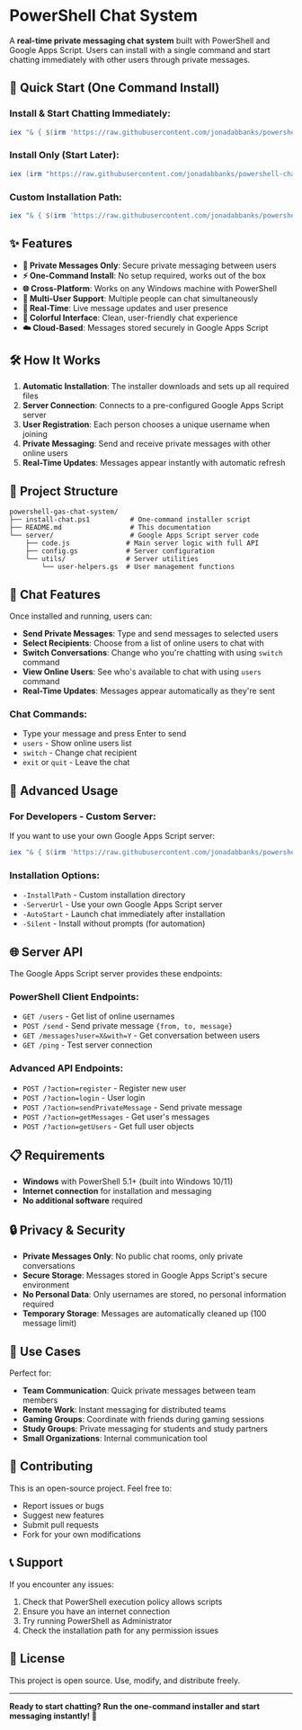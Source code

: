 # PowerShell Chat System

A **real-time private messaging chat system** built with PowerShell and Google Apps Script. Users can install with a single command and start chatting immediately with other users through private messages.

## 🚀 Quick Start (One Command Install)

### **Install & Start Chatting Immediately:**
```powershell
iex "& { $(irm 'https://raw.githubusercontent.com/jonadabbanks/powershell-chat-system/main/install-chat.ps1') } -AutoStart"
```

### **Install Only (Start Later):**
```powershell
iex (irm "https://raw.githubusercontent.com/jonadabbanks/powershell-chat-system/main/install-chat.ps1")
```

### **Custom Installation Path:**
```powershell
iex "& { $(irm 'https://raw.githubusercontent.com/jonadabbanks/powershell-chat-system/main/install-chat.ps1') } -InstallPath 'C:\MyChat' -AutoStart"
```

## ✨ Features

- **🔐 Private Messages Only**: Secure private messaging between users
- **⚡ One-Command Install**: No setup required, works out of the box
- **🌐 Cross-Platform**: Works on any Windows machine with PowerShell
- **👥 Multi-User Support**: Multiple people can chat simultaneously  
- **📱 Real-Time**: Live message updates and user presence
- **🎨 Colorful Interface**: Clean, user-friendly chat experience
- **☁️ Cloud-Based**: Messages stored securely in Google Apps Script

## 🛠️ How It Works

1. **Automatic Installation**: The installer downloads and sets up all required files
2. **Server Connection**: Connects to a pre-configured Google Apps Script server
3. **User Registration**: Each person chooses a unique username when joining
4. **Private Messaging**: Send and receive private messages with other online users
5. **Real-Time Updates**: Messages appear instantly with automatic refresh

## 📁 Project Structure

```
powershell-gas-chat-system/
├── install-chat.ps1          # One-command installer script
├── README.md                 # This documentation
└── server/                   # Google Apps Script server code
    ├── code.js              # Main server logic with full API
    ├── config.gs            # Server configuration
    └── utils/               # Server utilities
        └── user-helpers.gs  # User management functions
```

## 💬 Chat Features

Once installed and running, users can:

- **Send Private Messages**: Type and send messages to selected users
- **Select Recipients**: Choose from a list of online users to chat with
- **Switch Conversations**: Change who you're chatting with using `switch` command
- **View Online Users**: See who's available to chat with using `users` command
- **Real-Time Updates**: Messages appear automatically as they're sent

### **Chat Commands:**
- Type your message and press Enter to send
- `users` - Show online users list
- `switch` - Change chat recipient  
- `exit` or `quit` - Leave the chat

## 🔧 Advanced Usage

### **For Developers - Custom Server:**
If you want to use your own Google Apps Script server:

```powershell
iex "& { $(irm 'https://raw.githubusercontent.com/jonadabbanks/powershell-chat-system/main/install-chat.ps1') } -ServerUrl 'YOUR_GAS_URL' -AutoStart"
```

### **Installation Options:**
- `-InstallPath` - Custom installation directory
- `-ServerUrl` - Use your own Google Apps Script server
- `-AutoStart` - Launch chat immediately after installation
- `-Silent` - Install without prompts (for automation)

## 🌐 Server API

The Google Apps Script server provides these endpoints:

### **PowerShell Client Endpoints:**
- `GET /users` - Get list of online usernames
- `POST /send` - Send private message `{from, to, message}`
- `GET /messages?user=X&with=Y` - Get conversation between users
- `GET /ping` - Test server connection

### **Advanced API Endpoints:**
- `POST /?action=register` - Register new user
- `POST /?action=login` - User login
- `POST /?action=sendPrivateMessage` - Send private message
- `POST /?action=getMessages` - Get user's messages
- `POST /?action=getUsers` - Get full user objects

## 📋 Requirements

- **Windows** with PowerShell 5.1+ (built into Windows 10/11)
- **Internet connection** for installation and messaging
- **No additional software** required

## 🔒 Privacy & Security

- **Private Messages Only**: No public chat rooms, only private conversations
- **Secure Storage**: Messages stored in Google Apps Script's secure environment
- **No Personal Data**: Only usernames are stored, no personal information required
- **Temporary Storage**: Messages are automatically cleaned up (100 message limit)

## 🎯 Use Cases

Perfect for:
- **Team Communication**: Quick private messages between team members
- **Remote Work**: Instant messaging for distributed teams
- **Gaming Groups**: Coordinate with friends during gaming sessions
- **Study Groups**: Private messaging for students and study partners
- **Small Organizations**: Internal communication tool

## 🤝 Contributing

This is an open-source project. Feel free to:
- Report issues or bugs
- Suggest new features
- Submit pull requests
- Fork for your own modifications

## 📞 Support

If you encounter any issues:
1. Check that PowerShell execution policy allows scripts
2. Ensure you have an internet connection
3. Try running PowerShell as Administrator
4. Check the installation path for any permission issues

## 📄 License

This project is open source. Use, modify, and distribute freely.

---

**Ready to start chatting? Run the one-command installer and start messaging instantly! 🚀**